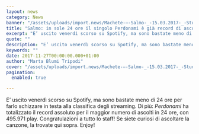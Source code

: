```yaml
---
layout: news
category: News
banner: "/assets/uploads/import.news/Machete-–-Salmo-_-15.03.2017-_-Studio-m-6_s-1024x683.jpg"
title: "Salmo: in sole 24 ore il singolo Perdonami è già record di ascolti"
excerpt: "E’ uscito venerdì scorso su Spotify, ma sono bastate meno di 24 ore per farlo schizzare in testa alla classifica degli streaming. Di più: Perdonami ha totalizzato il record assoluto per il maggior numero di ascolti in 24 ore, con 495.971 play. Congratulazioni a tutto lo staff! Se siete curiosi di ascoltare la canzone, la [&hellip"
quote: ""
description: "E’ uscito venerdì scorso su Spotify, ma sono bastate meno di 24 ore per farlo schizzare in testa alla classifica degli streaming. Di più: Perdonami ha totalizzato il record assoluto per il maggior numero di ascolti in 24 ore, con 495.971 play. Congratulazioni a tutto lo staff! Se siete curiosi di ascoltare la canzone, la [&hellip"
keywords: ""
date: 2017-11-27T00:00:00.000+01:00
author: "Marta Blumi Tripodi"
cover: "/assets/uploads/import.news/Machete-–-Salmo-_-15.03.2017-_-Studio-m-6_s-1024x683.jpg"
pagination:
  enabled: true

---
```


E’ uscito venerdì scorso su Spotify, ma sono bastate meno di 24 ore per farlo schizzare in testa alla classifica degli streaming. Di più: _Perdonami_ ha totalizzato il record assoluto per il maggior numero di ascolti in 24 ore, con 495.971 play. Congratulazioni a tutto lo staff! Se siete curiosi di ascoltare la canzone, la trovate qui sopra. Enjoy!